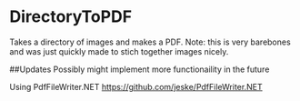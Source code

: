 # DirectoryToPDF
Takes a directory of images and makes a PDF.
Note: this is very barebones and was just quickly made to stich together images nicely.

##Updates
Possibly might implement more functionaility in the future

Using PdfFileWriter.NET
https://github.com/jeske/PdfFileWriter.NET
